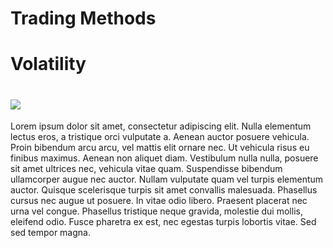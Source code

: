 Trading Methods
==============
Volatility
=============
![](https://github.com/anthony-albertina/trading-bots/blob/master/images/volatility.png)
=============================================================================
Lorem ipsum dolor sit amet, consectetur adipiscing elit. Nulla elementum lectus eros, a tristique orci vulputate a. Aenean auctor posuere vehicula. Proin bibendum arcu arcu, vel mattis elit ornare nec. Ut vehicula risus eu finibus maximus. Aenean non aliquet diam. Vestibulum nulla nulla, posuere sit amet ultrices nec, vehicula vitae quam. Suspendisse bibendum ullamcorper augue nec auctor. Nullam vulputate quam vel turpis elementum auctor. Quisque scelerisque turpis sit amet convallis malesuada. Phasellus cursus nec augue ut posuere. In vitae odio libero. Praesent placerat nec urna vel congue. Phasellus tristique neque gravida, molestie dui mollis, eleifend odio. Fusce pharetra ex est, nec egestas turpis lobortis vitae. Sed sed tempor magna.